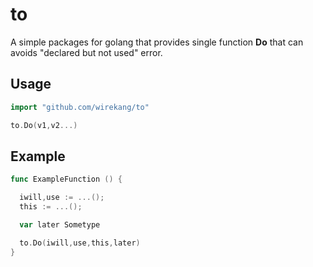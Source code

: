 # to

A simple packages for golang that provides single function **Do** that can avoids "declared but not used" error.

## Usage

```go
import "github.com/wirekang/to"

to.Do(v1,v2...)

```

## Example

```go
func ExampleFunction () {

  iwill,use := ...();
  this := ...();

  var later Sometype

  to.Do(iwill,use,this,later)
}
```
